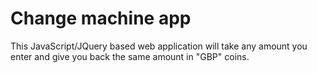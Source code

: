 # Change machine app
This JavaScript/JQuery based web application will take any amount you enter and give you back the same amount in "GBP" coins.